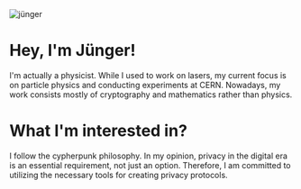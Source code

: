<img src="jğnger.jpeg" alt="jünger">

# Hey, I'm Jünger!

I'm actually a physicist. While I used to work on lasers, my current focus is on particle physics and conducting experiments at CERN.
Nowadays, my work consists mostly of cryptography and mathematics rather than physics.

# What I'm interested in?

I follow the cypherpunk philosophy. In my opinion, privacy in the digital era is an essential requirement, not just an option. Therefore, I am committed to utilizing the necessary tools for creating privacy protocols.

